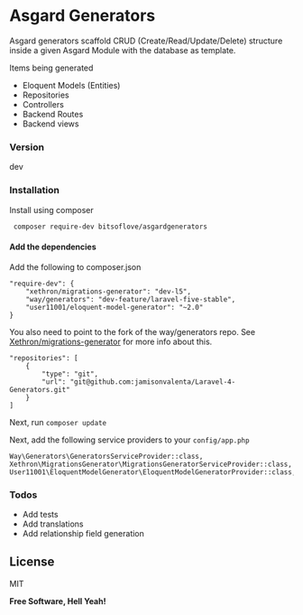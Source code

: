 # Asgard Generators

Asgard generators scaffold CRUD (Create/Read/Update/Delete) structure inside a given Asgard Module with the database as 
template.

Items being generated
  - Eloquent Models (Entities)
  - Repositories
  - Controllers
  - Backend Routes
  - Backend views

### Version
dev

### Installation

Install using composer
 
```sh
 composer require-dev bitsoflove/asgardgenerators
```

#### Add the dependencies

Add the following to composer.json

```
"require-dev": {
    "xethron/migrations-generator": "dev-l5",
    "way/generators": "dev-feature/laravel-five-stable",
    "user11001/eloquent-model-generator": "~2.0"
}
```

You also need to point to the fork of the way/generators repo. See [Xethron/migrations-generator](https://github.com/Xethron/migrations-generator) for more info about this.

```
"repositories": [
    {
        "type": "git",
        "url": "git@github.com:jamisonvalenta/Laravel-4-Generators.git"
    }
]
```

Next, run `composer update`

Next, add the following service providers to your `config/app.php`

```
Way\Generators\GeneratorsServiceProvider::class,
Xethron\MigrationsGenerator\MigrationsGeneratorServiceProvider::class,
User11001\EloquentModelGenerator\EloquentModelGeneratorProvider::class,
```

### Todos

 - Add tests
 - Add translations
 - Add relationship field generation

License
----

MIT

**Free Software, Hell Yeah!**
